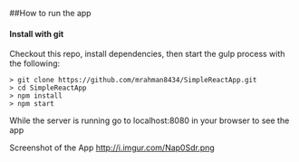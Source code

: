 
##How to run the app

#### Install with git
Checkout this repo, install dependencies, then start the gulp process with the following:

```
> git clone https://github.com/mrahman8434/SimpleReactApp.git
> cd SimpleReactApp
> npm install
> npm start
```

While the server is running go to localhost:8080 in your browser to see the app

Screenshot of the App http://i.imgur.com/Nap0Sdr.png
